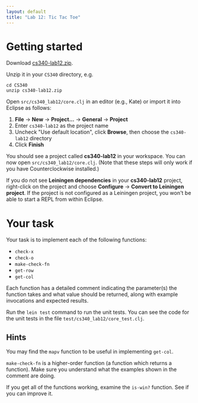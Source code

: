```yaml
---
layout: default
title: "Lab 12: Tic Tac Toe"
---
```


# Getting started

Download [cs340-lab12.zip](cs340-lab12.zip).

Unzip it in your `CS340` directory, e.g.

    cd CS340
    unzip cs340-lab12.zip

Open `src/cs340_lab12/core.clj` in an editor (e.g., Kate) or import it into Eclipse as follows:

1. **File** &rarr; **New** &rarr; **Project...** &rarr; **General** &rarr; **Project**
2. Enter `cs340-lab12` as the project name
3. Uncheck "Use default location", click **Browse**, then choose the `cs340-lab12` directory
4. Click **Finish**

You should see a project called **cs340-lab12** in your workspace.  You can now open `src/cs340_lab12/core.clj`.  (Note that these steps will only work if you have Counterclockwise installed.)

If you do not see **Leiningen dependencies** in your **cs340-lab12** project, right-click on the project and choose **Configure** &rarr; **Convert to Leiningen project**.  If the project is not configured as a Leiningen project, you won't be able to start a REPL from within Eclipse.

# Your task

Your task is to implement each of the following functions:

* `check-x`
* `check-o`
* `make-check-fn`
* `get-row`
* `get-col`

Each function has a detailed comment indicating the parameter(s) the function takes and what value should be returned, along with example invocations and expected results.

Run the `lein test` command to run the unit tests.  You can see the code for the unit tests in the file `test/cs340_lab12/core_test.clj`.

## Hints

You may find the `mapv` function to be useful in implementing `get-col`.

`make-check-fn` is a higher-order function (a function which returns a function).  Make sure you understand what the examples shown in the comment are doing.

If you get all of the functions working, examine the `is-win?` function.  See if you can improve it.
